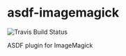 # asdf-imagemagick
![Travis Build Status](https://travis-ci.org/mangalakader/asdf-imagemagick.svg?branch=master)

ASDF plugin for ImageMagick
